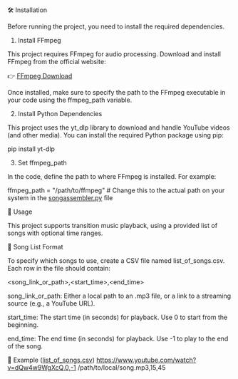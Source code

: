 🛠️ Installation

Before running the project, you need to install the required dependencies.

1. Install FFmpeg

This project requires FFmpeg for audio processing. Download and install FFmpeg from the official website:

👉 [FFmpeg Download](https://ffmpeg.org/download.html)

Once installed, make sure to specify the path to the FFmpeg executable in your code using the ffmpeg_path variable.


2. Install Python Dependencies

This project uses the yt_dlp library to download and handle YouTube videos (and other media). You can install the required Python package using pip:

pip install yt-dlp


3. Set ffmpeg_path

In the code, define the path to where FFmpeg is installed. For example:

ffmpeg_path = "/path/to/ffmpeg"  # Change this to the actual path on your system in the [songassembler.py](https://github.com/Prashil1/Track-Assembler/blob/main/songassembler.py) file



📖 Usage

This project supports transition music playback, using a provided list of songs with optional time ranges.



🎵 Song List Format

To specify which songs to use, create a CSV file named list_of_songs.csv. Each row in the file should contain:

<song_link_or_path>,<start_time>,<end_time>


song_link_or_path: Either a local path to an .mp3 file, or a link to a streaming source (e.g., a YouTube URL).

start_time: The start time (in seconds) for playback. Use 0 to start from the beginning.

end_time: The end time (in seconds) for playback. Use -1 to play to the end of the song.

📂 Example ([list_of_songs.csv](https://github.com/Prashil1/Track-Assembler/blob/main/list_of_songs.csv))
https://www.youtube.com/watch?v=dQw4w9WgXcQ,0,-1
/path/to/local/song.mp3,15,45